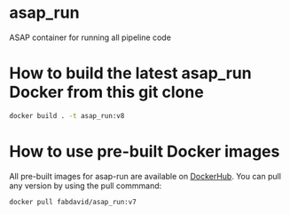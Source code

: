 # asap_run
ASAP container for running all pipeline code

# How to build the latest asap_run Docker from this git clone
```bash
docker build . -t asap_run:v8
```

# How to use pre-built Docker images
All pre-built images for asap-run are available on [DockerHub](https://hub.docker.com/r/fabdavid/asap_run/tags).
You can pull any version by using the pull commmand:
```bash
docker pull fabdavid/asap_run:v7
```

